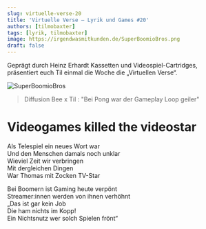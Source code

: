 ```yaml
---
slug: virtuelle-verse-20
title: 'Virtuelle Verse – Lyrik und Games #20'
authors: [tilmobaxter]
tags: [lyrik, tilmobaxter]
image: https://irgendwasmitkunden.de/SuperBoomioBros.png
draft: false
---
```


Geprägt durch Heinz Erhardt Kassetten und Videospiel-Cartridges, präsentiert euch Til einmal die Woche die „Virtuellen Verse“.
<!--truncate-->

![SuperBoomioBros](https://irgendwasmitkunden.de/SuperBoomioBros.png)
> Diffusion Bee x Til : "Bei Pong war der Gameplay Loop geiler"

# Videogames killed the videostar

Als Telespiel ein neues Wort war  
Und den Menschen damals noch unklar  
Wieviel Zeit wir verbringen  
Mit dergleichen Dingen  
War Thomas mit Zocken TV-Star  

Bei Boomern ist Gaming heute verpönt  
Streamer:innen werden von ihnen verhöhnt  
„Das ist gar kein Job  
Die ham nichts im Kopp!  
Ein Nichtsnutz wer solch Spielen frönt“   
